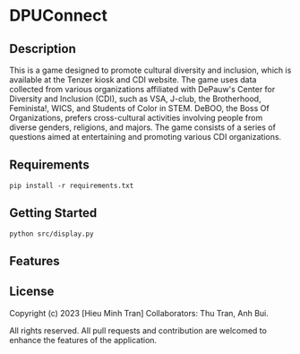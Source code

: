 # DPUConnect
## Description
This is a game designed to promote cultural diversity and inclusion, which is available at the Tenzer kiosk and CDI website. The game uses data collected from various organizations affiliated with DePauw's Center for Diversity and Inclusion (CDI), such as VSA, J-club, the Brotherhood, Feminista!, WICS, and Students of Color in STEM. DeBOO, the Boss Of Organizations, prefers cross-cultural activities involving people from diverse genders, religions, and majors. The game consists of a series of questions aimed at entertaining and promoting various CDI organizations.

## Requirements
```python=
pip install -r requirements.txt
```

## Getting Started
```python=
python src/display.py
```

## Features


## License
 
Copyright (c) 2023 [Hieu Minh Tran]
Collaborators: Thu Tran, Anh Bui.

All rights reserved. All pull requests and contribution are welcomed to enhance the 
features of the application.

